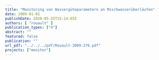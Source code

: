 ```yaml
---
title: "Monitoring von Wassergüteparametern an Mischwasserüberläufen"
date: 2009-01-01
publishDate: 2020-05-25T15:14:05Z
authors: [ "rouault" ]
publication_types: ["4"]
abstract: ""
featured: false
publication: ""
url_pdf: "../../../pdf/Rouault-2009-276.pdf"
projects: ["monitor"]
---
```


